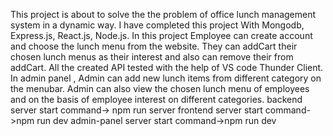 This project is about to solve the the problem of office lunch management system  in a dynamic way. I have completed this project With Mongodb, Express.js, React.js, Node.js. In this project Employee can create account and choose the lunch menu from the website.
They can addCart their chosen lunch menus as their interest and also can remove their from addCart. All the created API tested with the help of VS code Thunder Client. 
In admin panel , Admin can add new lunch items from different category on the menubar. Admin can also view the chosen lunch menu of employees and on the basis of employee interest on different categories.
backend server start command-> npm run server
frontend server start command->npm run dev
admin-panel server start command->npm run dev
